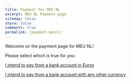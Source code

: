 ```yaml
---
title: Payment for MEU NL
excerpt: MEU NL Payment page
sitemap: false
share: false
comments: true
permalink: /payment-meunl/
---
```

Welcome on the payment page for MEU NL!

Please select which is true for you:

[I intend to pay from a bank account in Euros](netherlands.beta-europe.org/payment-meunl-eu)

[I intend to pay from a bank account with any other currency](netherlands.beta-europe.org/payment-meunl-non-eu)

